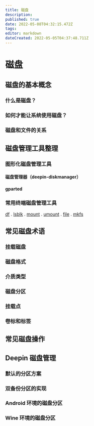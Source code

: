 ```yaml
---
title: 磁盘
description: 
published: true
date: 2022-05-08T04:32:15.472Z
tags: 
editor: markdown
dateCreated: 2022-05-05T04:37:48.711Z
---
```


# 磁盘

## 磁盘的基本概念

### 什么是磁盘？
### 如何才能让系统使用磁盘？
### 磁盘和文件的关系

## 磁盘管理工具整理

### 图形化磁盘管理工具

#### 磁盘管理器（deepin-diskmanager）
#### gparted

### 常用终端磁盘管理工具

[df]() . [lsblk]() . [mount]() . [umount]() . [file]() . [mkfs]()

## 常见磁盘术语

### 挂载磁盘

### 磁盘格式

### 介质类型

### 磁盘分区

### 挂载点

### 卷标和标签

## 常见磁盘操作

## Deepin 磁盘管理

### 默认的分区方案
### 双备份分区的实现
### Android 环境的磁盘分区
### Wine 环境的磁盘分区
